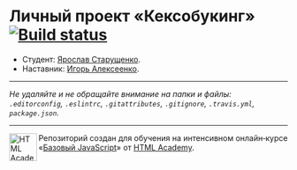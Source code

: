 # Личный проект «Кексобукинг» [![Build status][travis-image]][travis-url]

* Студент: [Ярослав Старущенко](https://up.htmlacademy.ru/javascript/9/user/129900).
* Наставник: [Игорь Алексеенко](https://htmlacademy.ru/profile/o0).


---

_Не удаляйте и не обращайте внимание на папки и файлы:_<br>
_`.editorconfig`, `.eslintrc`, `.gitattributes`, `.gitignore`, `.travis.yml`, `package.json`._

---

<a href="https://htmlacademy.ru/intensive/javascript"><img align="left" width="50" height="50" title="HTML Academy" src="https://up.htmlacademy.ru/static/img/intensive/javascript/logo-for-github.svg"></a>

Репозиторий создан для обучения на интенсивном онлайн‑курсе «[Базовый JavaScript](https://htmlacademy.ru/intensive/javascript)» от [HTML Academy](https://htmlacademy.ru).

[travis-image]: https://travis-ci.org/htmlacademy-javascript/129900-keksobooking.svg?branch=master
[travis-url]: https://travis-ci.org/htmlacademy-javascript/129900-keksobooking
